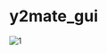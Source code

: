 # y2mate_gui

![1](https://user-images.githubusercontent.com/82058894/187069118-71b1e417-de0b-47bb-84b3-f4dea245b525.png)
